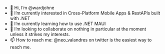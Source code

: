 - 👋 Hi, I’m @wardjohne
- 👀 I’m currently interested in Cross-Platform Mobile Apps & RestAPIs built with .NET
- 🌱 I’m currently learning how to use .NET MAUI
- 💞️ I’m looking to collaborate on nothing in particular at the moment unless it strikes my interests.
- 📫 How to reach me: @neo_valandres on twitter is the easiest way to reach me. 

<!---
wardjohne/wardjohne is a ✨ special ✨ repository because its `README.md` (this file) appears on your GitHub profile.
You can click the Preview link to take a look at your changes.
--->
